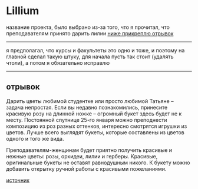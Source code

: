 # Lillium

название проекта, было выбрано из-за того, что я прочитал, что преподавателям принято дарить лилии [ниже прикреплю отрывок]()

---

я предполагал, что курсы и факультеты это одно и тоже, и поэтому на главной сделал такую штуку, для начала пусть так стоит (удалять чтоли), а потом я обязательно исправлю

---

## отрывок

Дарить цветы любимой студентке или просто любимой Татьяне – задача непростая. Если вы недавно познакомились, принесите красивую розу на длинной ножке – огромный букет здесь будет не к месту. Постоянной спутнице 25-го января можно преподнести композицию из роз разных оттенков, интересно смотрятся игрушки из цветов. Лучше всего выглядят букеты, которые составлены из цветов одного и того же вида.

Преподавателям-женщинам будет приятно получить красивые и нежные цветы: розы, орхидеи, лилии и герберы. Красивые, оригинальные букеты не оставят равнодушным никого. К букету можно добавить открытку ручной работы с красивыми пожеланиями.

[источник](https://цветочнаяфабрика.рф/pokupatelym/all_flowers/kakie_tsvety_darit_na_den_studenta.html)
